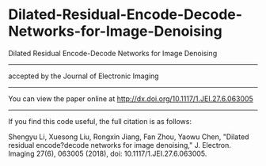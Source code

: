 # Dilated-Residual-Encode-Decode-Networks-for-Image-Denoising
Dilated Residual Encode-Decode Networks for Image Denoising




-------------------------------------------------------------

accepted by the Journal of Electronic Imaging 

--------------------------------------------------------------
You can view the paper online at http://dx.doi.org/10.1117/1.JEI.27.6.063005


---------------------------------------------------------------
If you find this code useful, the full citation is as follows: 

Shengyu Li, Xuesong Liu, Rongxin Jiang, Fan Zhou, Yaowu Chen, "Dilated residual encode?decode networks for image denoising," J. Electron. Imaging 27(6), 063005 (2018), doi: 10.1117/1.JEI.27.6.063005.
